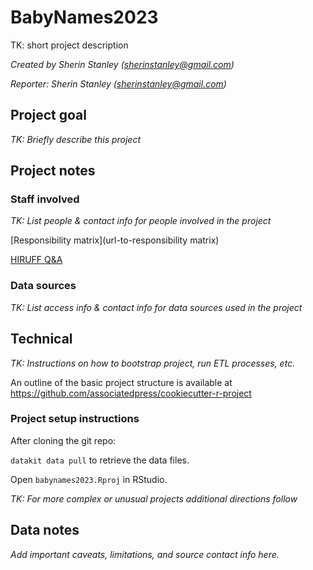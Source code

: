 # BabyNames2023

TK: short project description

*Created by Sherin Stanley (<sherinstanley@gmail.com>)*

*Reporter: Sherin Stanley (<sherinstanley@gmail.com>)*

## Project goal

*TK: Briefly describe this project*

## Project notes

### Staff involved

*TK: List people & contact info for people involved in the project*

[Responsibility matrix](url-to-responsibility matrix)

[HIRUFF Q&A](url-to-hiruff)

### Data sources

*TK: List access info & contact info for data sources used in the project*

## Technical

*TK: Instructions on how to bootstrap project, run ETL processes, etc.*

An outline of the basic project structure is available at https://github.com/associatedpress/cookiecutter-r-project

### Project setup instructions

After cloning the git repo:

`datakit data pull` to retrieve the data files.

Open `babynames2023.Rproj` in RStudio.

*TK: For more complex or unusual projects additional directions follow*

## Data notes

*Add important caveats, limitations, and source contact info here.*
